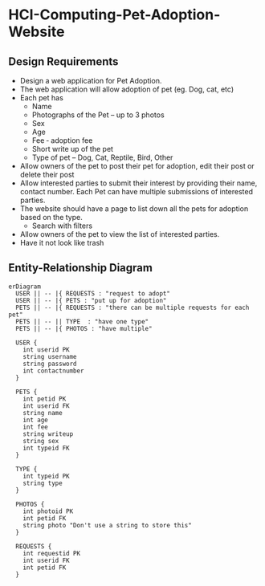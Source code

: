 # HCI-Computing-Pet-Adoption-Website

## Design Requirements
- Design a web application for Pet Adoption.
- The web application will allow adoption of pet (eg. Dog, cat, etc)
- Each pet has
  - Name
  - Photographs of the Pet – up to 3 photos
  - Sex
  - Age
  - Fee ‐ adoption fee
  - Short write up of the pet
  - Type of pet – Dog, Cat, Reptile, Bird, Other
- Allow owners of the pet to post their pet for adoption, edit their post or delete their post
- Allow interested parties to submit their interest by providing their name, contact number. Each Pet can have multiple submissions of interested parties.
- The website should have a page to list down all the pets for adoption based on the type.
  - Search with filters 
- Allow owners of the pet to view the list of interested parties.
- Have it not look like trash

## Entity-Relationship Diagram
```mermaid
erDiagram
  USER || -- |{ REQUESTS : "request to adopt"
  USER || -- |{ PETS : "put up for adoption"
  PETS || -- |{ REQUESTS : "there can be multiple requests for each pet"
  PETS || -- || TYPE  : "have one type"
  PETS || -- |{ PHOTOS : "have multiple"

  USER {
    int userid PK
    string username
    string password
    int contactnumber
  }

  PETS {
    int petid PK
    int userid FK
    string name
    int age
    int fee
    string writeup
    string sex
    int typeid FK
  }

  TYPE {
    int typeid PK
    string type
  }

  PHOTOS {
    int photoid PK
    int petid FK
    string photo "Don't use a string to store this" 
  }

  REQUESTS {
    int requestid PK
    int userid FK
    int petid FK
  }
```